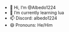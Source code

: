 - 👋 Hi, I’m @Albedo1224
- 🌱 I’m currently learning lua
- 📫 Discord: albedo1224
- 😄 Pronouns: He/Him
<!---
Albedo1224/Albedo1224 is a ✨ special ✨ repository because its `README.md` (this file) appears on your GitHub profile.
You can click the Preview link to take a look at your changes.
--->
